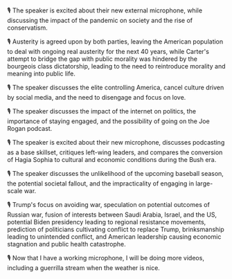 🎙️ The speaker is excited about their new external microphone, while discussing the impact of the pandemic on society and the rise of conservatism.

🎙️ Austerity is agreed upon by both parties, leaving the American population to deal with ongoing real austerity for the next 40 years, while Carter's attempt to bridge the gap with public morality was hindered by the bourgeois class dictatorship, leading to the need to reintroduce morality and meaning into public life.

🎙️ The speaker discusses the elite controlling America, cancel culture driven by social media, and the need to disengage and focus on love.

🎙️ The speaker discusses the impact of the internet on politics, the importance of staying engaged, and the possibility of going on the Joe Rogan podcast.

🎙️ The speaker is excited about their new microphone, discusses podcasting as a base skillset, critiques left-wing leaders, and compares the conversion of Hagia Sophia to cultural and economic conditions during the Bush era.

🎙️ The speaker discusses the unlikelihood of the upcoming baseball season, the potential societal fallout, and the impracticality of engaging in large-scale war.

🎙️ Trump's focus on avoiding war, speculation on potential outcomes of Russian war, fusion of interests between Saudi Arabia, Israel, and the US, potential Biden presidency leading to regional resistance movements, prediction of politicians cultivating conflict to replace Trump, brinksmanship leading to unintended conflict, and American leadership causing economic stagnation and public health catastrophe.

🎙️ Now that I have a working microphone, I will be doing more videos, including a guerrilla stream when the weather is nice.

